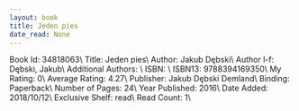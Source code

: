 ```yaml
---
layout: book
title: Jeden pies
date_read: None
---
```


Book Id: 34818063\ 
Title: Jeden pies\ 
Author: Jakub Dębski\ 
Author l-f: Dębski, Jakub\ 
Additional Authors: \ 
ISBN: \ 
ISBN13: 9788394169350\ 
My Rating: 0\ 
Average Rating: 4.27\ 
Publisher: Jakub Dębski Demland\ 
Binding: Paperback\ 
Number of Pages: 24\ 
Year Published: 2016\ 
Date Added: 2018/10/12\ 
Exclusive Shelf: read\ 
Read Count: 1\ 

